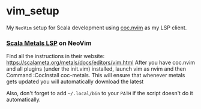 vim_setup
=========

My `NeoVim` setup for Scala development using [coc.nvim](https://github.com/neoclide/coc.nvim) as my LSP client.

### [Scala Metals LSP](https://scalameta.org/metals/docs/editors/vim.html) on NeoVim

Find all the instructions in their website: https://scalameta.org/metals/docs/editors/vim.html
After you have coc.nvim and all plugins (under the init.vim) installed, launch vim as nvim and then Command :CocInstall coc-metals.  This will ensure that whenever metals gets updated you will automatically download the latest

Also, don't forget to add `~/.local/bin` to your `PATH` if the script doesn't do it automatically.

